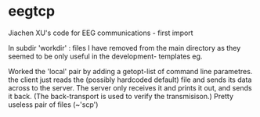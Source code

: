 # eegtcp
Jiachen XU's code for EEG communications - first import

In subdir 'workdir' : files I have removed from the main directory
as they seemed to be only useful in the development- templates eg.

Worked the 'local' pair by adding a getopt-list of command line
parametres.  the client just reads the (possibly hardcoded default)
file and sends its data across to the server.
The server only receives it and prints it out, and sends it back.
(The back-transport is used to verify the transmisison.)
Pretty useless pair of files (~'scp')



